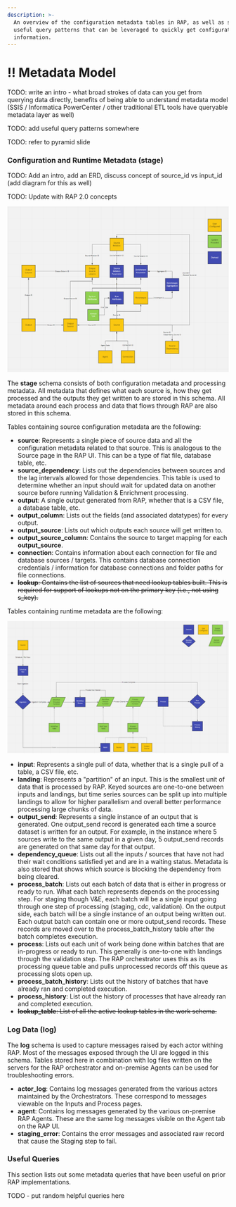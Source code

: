 ```yaml
---
description: >-
  An overview of the configuration metadata tables in RAP, as well as some
  useful query patterns that can be leveraged to quickly get configuration
  information.
---
```


# !! Metadata Model

TODO:  write an intro - what broad strokes of data can you get from querying data directly, benefits of being able to understand metadata model \(SSIS / Informatica PowerCenter / other traditional ETL tools have queryable metadata layer as well\)

TODO: add useful query patterns somewhere 

TODO: refer to pyramid slide

### Configuration and Runtime Metadata \(stage\)

TODO:  Add an intro, add an ERD, discuss concept of source\_id vs input\_id \(add diagram for this as well\)

TODO:  Update with RAP 2.0 concepts

![Configuration Metadata Diagram](../.gitbook/assets/image%20%28274%29.png)

The **stage** schema consists of both configuration metadata and processing metadata.  All metadata that defines what each source is, how they get processed and the outputs they get written to are stored in this schema.  All metadata around each process and data that flows through RAP are also stored in this schema.

Tables containing source configuration metadata are the following:

* **source**:  Represents a single piece of source data and all the configuration metadata related to that source.  This is analogous to the Source page in the RAP UI.  This can be a type of flat file, database table, etc.
* **source\_dependency**:  Lists out the dependencies between sources and the lag intervals allowed for those dependencies.  This table is used to determine whether an input should wait for updated data on another source before running Validation & Enrichment processing.
* **output**:  A single output generated from RAP, whether that is a CSV file, a database table, etc.
* **output\_column**:  Lists out the fields \(and associated datatypes\) for every output.
* **output\_source**:  Lists out which outputs each source will get written to.
* **output\_source\_column**:  Contains the source to target mapping for each **output\_source**.
* **connection**:  Contains information about each connection for file and database sources / targets.  This contains database connection credentials / information for database connections and folder paths for file connections.
* ~~**lookup**:  Contains the list of sources that need lookup tables built.  This is required for support of lookups not on the primary key \(i.e., not using s\_key\).~~

Tables containing runtime metadata are the following:

![Process Metadata Diagram](../.gitbook/assets/image%20%28271%29.png)

* **input**:  Represents a single pull of data, whether that is a single pull of a table, a CSV file, etc.
* **landing**:  Represents a "partition" of an input.  This is the smallest unit of data that is processed by RAP.  Keyed sources are one-to-one between inputs and landings, but time series sources can be split up into multiple landings to allow for higher parallelism and overall better performance processing large chunks of data.
* **output\_send**:  Represents a single instance of an output that is generated.  One output\_send record is generated each time a source dataset is written for an output.  For example, in the instance where 5 sources write to the same output in a given day, 5 output\_send records are generated on that same day for that output.
* **dependency\_queue**:  Lists out all the inputs / sources that have not had their wait conditions satisfied yet and are in a waiting status.  Metadata is also stored that shows which source is blocking the dependency from being cleared.
* **process\_batch**:  Lists out each batch of data that is either in progress or ready to run.  What each batch represents depends on the processing step.  For staging though V&E, each batch will be a single input going through one step of processing \(staging, cdc, validation\).  On the output side, each batch will be a single instance of an output being written out.  Each output batch can contain one or more output\_send records.  These records are moved over to the process\_batch\_history table after the batch completes execution.
* **process**:  Lists out each unit of work being done within batches that are in-progress or ready to run.  This generally is one-to-one with landings through the validation step.  The RAP orchestrator uses this as its processing queue table and pulls unprocessed records off this queue as processing slots open up.
* **process\_batch\_history**:  Lists out the history of batches that have already ran and completed execution.
* **process\_history**:  List out the history of processes that have already ran and completed execution.
* ~~**lookup\_table**:  List of all the active lookup tables in the work schema.~~

### Log Data \(log\)

The **log** schema is used to capture messages raised by each actor withing RAP.  Most of the messages exposed through the UI are logged in this schema.  Tables stored here in combination with log files written on the servers for the RAP orchestrator and on-premise Agents can be used for troubleshooting errors.

* **actor\_log**:  Contains log messages generated from the various actors maintained by the Orchestrators.  These correspond to messages viewable on the Inputs and Process pages.
* **agent**: Contains log messages generated by the various on-premise RAP Agents.  These are the same log messages visible on the Agent tab on the RAP UI.
* **staging\_error**:  Contains the error messages and associated raw record that cause the Staging step to fail.

### Useful Queries

This section lists out some metadata queries that have been useful on prior RAP implementations.

TODO - put random helpful queries here

### 

